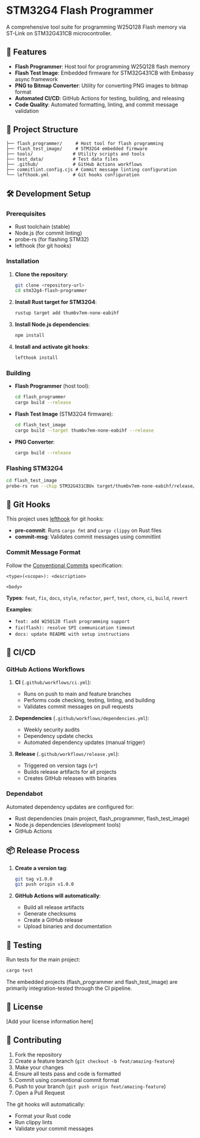 # STM32G4 Flash Programmer

A comprehensive tool suite for programming W25Q128 Flash memory via ST-Link on STM32G431CB microcontroller.

## 🚀 Features

- **Flash Programmer**: Host tool for programming W25Q128 flash memory
- **Flash Test Image**: Embedded firmware for STM32G431CB with Embassy async framework
- **PNG to Bitmap Converter**: Utility for converting PNG images to bitmap format
- **Automated CI/CD**: GitHub Actions for testing, building, and releasing
- **Code Quality**: Automated formatting, linting, and commit message validation

## 📁 Project Structure

```
├── flash_programmer/     # Host tool for flash programming
├── flash_test_image/     # STM32G4 embedded firmware
├── tools/               # Utility scripts and tools
├── test_data/           # Test data files
├── .github/             # GitHub Actions workflows
├── commitlint.config.cjs # Commit message linting configuration
└── lefthook.yml         # Git hooks configuration
```

## 🛠️ Development Setup

### Prerequisites

- Rust toolchain (stable)
- Node.js (for commit linting)
- probe-rs (for flashing STM32)
- lefthook (for git hooks)

### Installation

1. **Clone the repository**:
   ```bash
   git clone <repository-url>
   cd stm32g4-flash-programmer
   ```

2. **Install Rust target for STM32G4**:
   ```bash
   rustup target add thumbv7em-none-eabihf
   ```

3. **Install Node.js dependencies**:
   ```bash
   npm install
   ```

4. **Install and activate git hooks**:
   ```bash
   lefthook install
   ```

### Building

- **Flash Programmer** (host tool):
  ```bash
  cd flash_programmer
  cargo build --release
  ```

- **Flash Test Image** (STM32G4 firmware):
  ```bash
  cd flash_test_image
  cargo build --target thumbv7em-none-eabihf --release
  ```

- **PNG Converter**:
  ```bash
  cargo build --release
  ```

### Flashing STM32G4

```bash
cd flash_test_image
probe-rs run --chip STM32G431CBUx target/thumbv7em-none-eabihf/release/flash_test_image
```

## 🔧 Git Hooks

This project uses [lefthook](https://github.com/evilmartians/lefthook) for git hooks:

- **pre-commit**: Runs `cargo fmt` and `cargo clippy` on Rust files
- **commit-msg**: Validates commit messages using commitlint

### Commit Message Format

Follow the [Conventional Commits](https://www.conventionalcommits.org/) specification:

```
<type>(<scope>): <description>

<body>
```

**Types**: `feat`, `fix`, `docs`, `style`, `refactor`, `perf`, `test`, `chore`, `ci`, `build`, `revert`

**Examples**:
- `feat: add W25Q128 flash programming support`
- `fix(flash): resolve SPI communication timeout`
- `docs: update README with setup instructions`

## 🚀 CI/CD

### GitHub Actions Workflows

1. **CI** (`.github/workflows/ci.yml`):
   - Runs on push to main and feature branches
   - Performs code checking, testing, linting, and building
   - Validates commit messages on pull requests

2. **Dependencies** (`.github/workflows/dependencies.yml`):
   - Weekly security audits
   - Dependency update checks
   - Automated dependency updates (manual trigger)

3. **Release** (`.github/workflows/release.yml`):
   - Triggered on version tags (`v*`)
   - Builds release artifacts for all projects
   - Creates GitHub releases with binaries

### Dependabot

Automated dependency updates are configured for:
- Rust dependencies (main project, flash_programmer, flash_test_image)
- Node.js dependencies (development tools)
- GitHub Actions

## 📦 Release Process

1. **Create a version tag**:
   ```bash
   git tag v1.0.0
   git push origin v1.0.0
   ```

2. **GitHub Actions will automatically**:
   - Build all release artifacts
   - Generate checksums
   - Create a GitHub release
   - Upload binaries and documentation

## 🧪 Testing

Run tests for the main project:
```bash
cargo test
```

The embedded projects (flash_programmer and flash_test_image) are primarily integration-tested through the CI pipeline.

## 📄 License

[Add your license information here]

## 🤝 Contributing

1. Fork the repository
2. Create a feature branch (`git checkout -b feat/amazing-feature`)
3. Make your changes
4. Ensure all tests pass and code is formatted
5. Commit using conventional commit format
6. Push to your branch (`git push origin feat/amazing-feature`)
7. Open a Pull Request

The git hooks will automatically:
- Format your Rust code
- Run clippy lints
- Validate your commit messages
